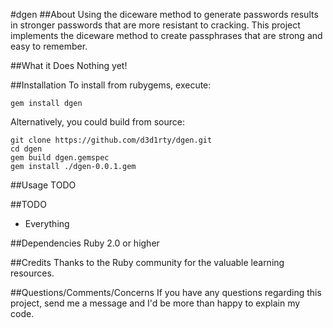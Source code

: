 #dgen
##About
Using the diceware method to generate passwords results in stronger passwords that are more resistant to cracking. This project implements the diceware method to create passphrases that are strong and easy to remember.

##What it Does
Nothing yet!

##Installation
To install from rubygems, execute:

`gem install dgen`

Alternatively, you could build from source:

```
git clone https://github.com/d3d1rty/dgen.git
cd dgen
gem build dgen.gemspec
gem install ./dgen-0.0.1.gem
```

##Usage
TODO

##TODO
* Everything

##Dependencies
Ruby 2.0 or higher

##Credits
Thanks to the Ruby community for the valuable learning resources.

##Questions/Comments/Concerns
If you have any questions regarding this project, send me a message and I'd be more than happy to explain my code.

